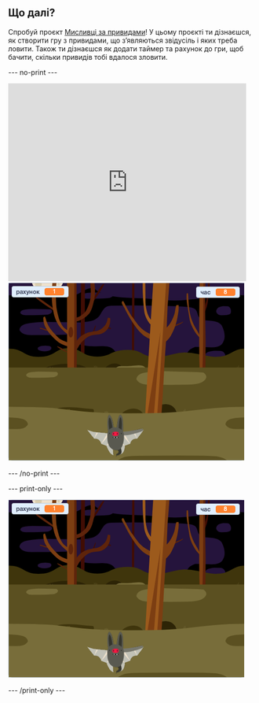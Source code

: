 ## Що далі?

Спробуй проєкт [Мисливці за привидами](https://projects.raspberrypi.org/en/projects/ghostbusters?utm_source=pathway&utm_medium=whatnext&utm_campaign=projects)! У цьому проєкті ти дізнаєшся, як створити гру з привидами, що з’являються звідусіль і яких треба ловити. Також ти дізнаєшся як додати таймер та рахунок до гри, щоб бачити, скільки привидів тобі вдалося зловити.

\--- no-print \---

<div class="scratch-preview">
  <iframe allowtransparency="true" width="485" height="402" src="https://scratch.mit.edu/projects/embed/276874679/?autostart=false" frameborder="0" scrolling="no"></iframe>
  <img src="images/ghostbusters-static.png">
</div>

\--- /no-print \---

\--- print-only \---

![попередній перегляд](images/ghostbusters-static.png)

\--- /print-only \---